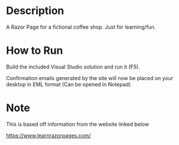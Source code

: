 
# Description

A Razor Page for a fictional coffee shop. Just for learning/fun.

# How to Run

Build the included Visual Studio solution and run it (F5).

Confirmation emails generated by the site will now be placed on your desktop in EML format (Can be opened in Notepad)

# Note
This is based off information from the website linked below

https://www.learnrazorpages.com/
